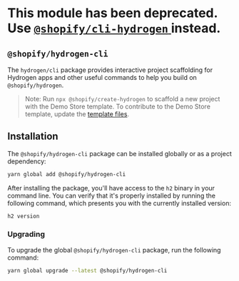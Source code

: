 # This module has been deprecated. Use [`@shopify/cli-hydrogen` ](https://www.npmjs.com/package/@shopify/cli-hydrogen) instead.

## `@shopify/hydrogen-cli`

The `hydrogen/cli` package provides interactive project scaffolding for Hydrogen apps and other useful commands to help you build on `@shopify/hydrogen`.

> Note:
> Run `npx @shopify/create-hydrogen` to scaffold a new project with the Demo Store template. To contribute to the Demo Store template, update the [template files](https://github.com/Shopify/hydrogen/tree/main/templates/demo-store).

## Installation

The `@shopify/hydrogen-cli` package can be installed globally or as a project dependency:

```bash
yarn global add @shopify/hydrogen-cli
```

After installing the package, you'll have access to the `h2` binary in your command line. You can verify that it's properly installed by running the following command, which presents you with the currently installed version:

```bash
h2 version
```

### Upgrading

To upgrade the global `@shopify/hydrogen-cli` package, run the following command:

```bash
yarn global upgrade --latest @shopify/hydrogen-cli
```
